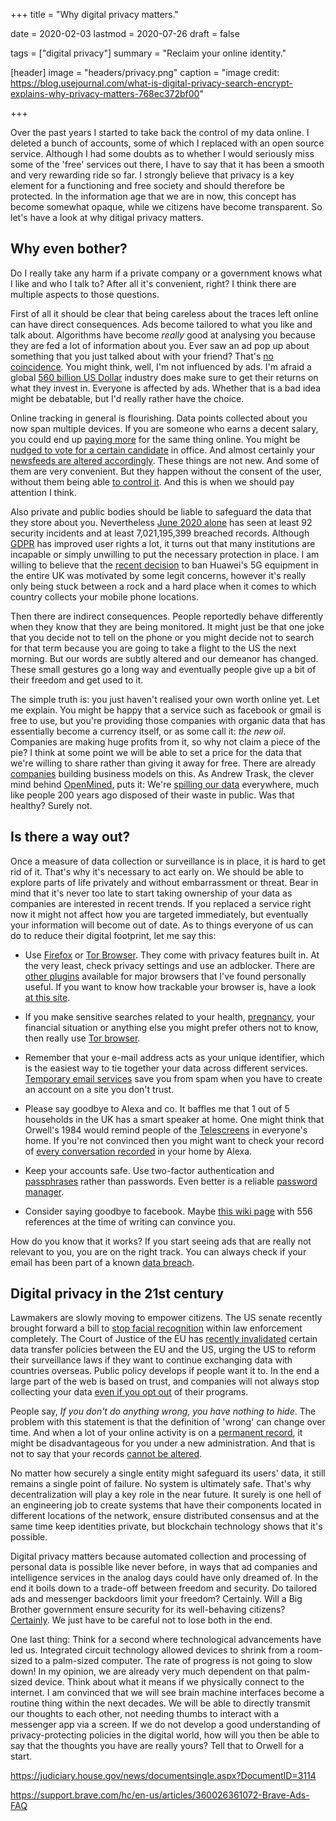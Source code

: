 +++
title = "Why digital privacy matters."

date = 2020-02-03
lastmod = 2020-07-26
draft = false

tags = ["digital privacy"]
summary = "Reclaim your online identity."

[header]
image = "headers/privacy.png"
caption = "image credit: https://blog.usejournal.com/what-is-digital-privacy-search-encrypt-explains-why-privacy-matters-768ec372bf00"

+++

Over the past years I started to take back the control of my data online. I deleted a bunch of accounts, some of which I replaced with an open source service. Although I had some doubts as to whether I would seriously miss some of the 'free' services out there, I have to say that it has been a smooth and very rewarding ride so far.
I strongly believe that privacy is a key element for a functioning and free society and should therefore be protected. In the information age that we are in now, this concept has become somewhat opaque, while we citizens have become transparent. So let's have a look at why ditigal privacy matters.

## Why even bother?
Do I really take any harm if a private company or a government knows what I like and who I talk to? After all it's convenient, right? I think there are multiple aspects to those questions.

First of all it should be clear that being careless about the traces left online can have direct consequences. Ads become tailored to what you like and talk about. Algorithms have become _really_ good at analysing you because they are fed a lot of information about you. Ever saw an ad pop up about something that you just talked about with your friend? That's [no coincidence](https://www.independent.co.uk/life-style/gadgets-and-tech/news/smartphone-apps-listening-privacy-alphonso-shazam-advertising-pool-3d-honey-quest-a8139451.html). You might think, well, I'm not influenced by ads. I'm afraid a global [560 billion US Dollar](https://www.statista.com/topics/990/global-advertising-market/) industry does make sure to get their returns on what they invest in. Everyone is affected by ads. Whether that is a bad idea might be debatable, but I'd really rather have the choice.

Online tracking in general is flourishing. Data points collected about you now span multiple devices. If you are someone who earns a decent salary, you could end up [paying more](https://www.csmonitor.com/Business/Saving-Money/2016/0405/How-retailers-use-dynamic-pricing-to-get-you-to-pay-more) for the same thing online. You might be [nudged to vote for a certain candidate](https://www.theguardian.com/uk-news/cambridge-analytica) in office. And almost certainly your [newsfeeds are altered accordingly](https://choosetoencrypt.com/search-engines/filter-bubbles-searchencrypt-com-avoids/).
These things are not new. And some of them are very convenient. But they happen without the consent of the user, without them being able [to control it](https://www.bbc.co.uk/news/technology-44640959). And this is when we should pay attention I think.

Also private and public bodies should be liable to safeguard the data that they store about you. Nevertheless [June 2020 alone](https://www.itgovernance.co.uk/blog/list-of-data-breaches-and-cyber-attacks-in-june-2020) has seen at least 92 security incidents and at least 7,021,195,399 breached records. Although [GDPR](https://en.wikipedia.org/wiki/General_Data_Protection_Regulation) has improved user rights a lot, it turns out that many institutions are incapable or simply unwilling to put the necessary protection in place. I am willing to believe that the [recent decision](https://www.theguardian.com/technology/2020/jul/14/huawei-to-be-stripped-of-role-in-uk-5g-network-by-2027-dowden-confirms) to ban Huawei's 5G equipment in the entire UK was motivated by some legit concerns, however it's really only being stuck between a rock and a hard place when it comes to which country collects your mobile phone locations.

Then there are indirect consequences. People reportedly behave differently when they know that they are being monitored. It might just be that one joke that you decide not to tell on the phone or you might decide not to search for that term because you are going to take a flight to the US the next morning. But our words are subtly altered and our demeanor has changed. These small gestures go a long way and eventually people give up a bit of their freedom and get used to it.

The simple truth is: you just haven't realised your own worth online yet. Let me explain. You might be happy that a service such as facebook or gmail is free to use, but you're providing those companies with organic data that has essentially become a currency itself, or as some call it: _the new oil_. Companies are making huge profits from it, so why not claim a piece of the pie? I think at some point we will be able to set a price for the data that we're willing to share rather than giving it away for free. There are already [companies](https://datacoup.com/) building business models on this.
As Andrew Trask, the clever mind behind [OpenMined](http://openmined.org/), puts it: We're [spilling our data](https://www.youtube.com/watch?v=4zrU54VIK6k&feature=youtu.be&t=2500) everywhere, much like people 200 years ago disposed of their waste in public. Was that healthy? Surely not.


## Is there a way out?
Once a measure of data collection or surveillance is in place, it is hard to get rid of it. That's why it's necessary to act early on. We should be able to explore parts of life privately and without embarrassment or threat.
Bear in mind that it's never too late to start taking ownership of your data as companies are interested in recent trends. If you replaced a service right now it might not affect how you are targeted immediately, but eventually your information will become out of date.
As to things everyone of us can do to reduce their digital footprint, let me say this:

* Use [Firefox](https://www.mozilla.org/en-US/firefox/new/) or [Tor Browser](https://www.torproject.org/). They come with privacy features built in.
At the very least, check privacy settings and use an adblocker. There are [other plugins](https://privacybadger.org/) available for major browsers that I've found personally useful. If you want to know how trackable your browser is, have a look [at this site](https://panopticlick.eff.org/).

* If you make sensitive searches related to your health, [pregnancy](https://jezebel.com/what-happens-when-you-tell-the-internet-youre-pregnant-1794398989), your financial situation or anything else you might prefer others not to know, then really use [Tor browser](https://www.torproject.org/).

* Remember that your e-mail address acts as your unique identifier, which is the easiest way to tie together your data across different services. [Temporary email services](https://temp-mail.org/en/) save you from spam when you have to create an account on a site you don't trust.

* Please say goodbye to Alexa and co. It baffles me that 1 out of 5 households in the UK has a smart speaker at home. One might think that Orwell's 1984 would remind people of the [Telescreens](https://en.wikipedia.org/wiki/Telescreen) in everyone's home. If you're not convinced then you might want to check your record of [every conversation recorded](https://www.theverge.com/2018/5/28/17402154/amazon-echo-alexa-conversation-recording-history-listen-how-to) in your home by Alexa.

* Keep your accounts safe. Use two-factor authentication and [passphrases](https://www.useapassphrase.com/) rather than passwords. Even better is a reliable [password manager](https://www.wired.com/story/best-password-managers/).

* Consider saying goodbye to facebook. Maybe [this wiki page](https://en.wikipedia.org/wiki/Criticism_of_Facebook) with 556 references at the time of writing can convince you.

How do you know that it works? If you start seeing ads that are really not relevant to you, you are on the right track. You can always check if your email has been part of a known [data breach](https://monitor.firefox.com/).


## Digital privacy in the 21st century
Lawmakers are slowly moving to empower citizens. The US senate recently brought forward a bill to [stop facial recognition](https://paleofuture.gizmodo.com/lets-kill-facial-recognition-for-good-1844168367) within law enforcement completely. The Court of Justice of the EU has [recently invalidated](https://noyb.eu/en/cjeu) certain data transfer policies between the EU and the US, urging the US to reform their surveillance laws if they want to continue exchanging data with countries overseas. Public policy develops if people want it to.
In the end a large part of the web is based on trust, and companies will not always stop collecting your data [even if you opt out](https://www.businessinsider.com/google-lawsuit-app-tracking-without-permission-reuters-2020-7) of their programs.

People say, _If you don't do anything wrong, you have nothing to hide_. The problem with this statement is that the definition of 'wrong' can change over time. And when a lot of your online activity is on a [permanent record](https://www.goodreads.com/book/show/46223297-permanent-record), it might be disadvantageous for you under a new administration. And that is not to say that your records [cannot be altered](https://www.theverge.com/2020/2/18/21142782/india-politician-deepfakes-ai-elections).

No matter how securely a single entity might safeguard its users' data, it still remains a single point of failure. No system is ultimately safe. That's why decentralization will play a key role in the near future. It surely is one hell of an engineering job to create systems that have their components located in different locations of the network, ensure distributed consensus and at the same time keep identities private, but blockchain technology shows that it's possible.

Digital privacy matters because automated collection and processing of personal data is possible like never before, in ways that ad companies and intelligence services in the analog days could have only dreamed of.
In the end it boils down to a trade-off between freedom and security. Do tailored ads and messenger backdoors limit your freedom? Certainly. Will a Big Brother government ensure security for its well-behaving citizens? [Certainly](https://time.com/collection/davos-2019/5502592/china-social-credit-score/). We just have to be careful not to lose both in the end.

One last thing: Think for a second where technological advancements have led us. Integrated circuit technology allowed devices to shrink from a room-sized to a palm-sized computer. The rate of progress is not going to slow down! In my opinion, we are already very much dependent on that palm-sized device. Think about what it means if we physically connect to the internet. I am convinced that we will see brain machine interfaces become a routine thing within the next decades. We will be able to directly transmit our thoughts to each other, not needing thumbs to interact with a messenger app via a screen. If we do not develop a good understanding of privacy-protecting policies in the digital world, how will you then be able to say that the thoughts you have are really yours? Tell that to Orwell for a start.

https://judiciary.house.gov/news/documentsingle.aspx?DocumentID=3114

https://support.brave.com/hc/en-us/articles/360026361072-Brave-Ads-FAQ
